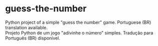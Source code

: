 # guess-the-number
Python project of a simple "guess the number" game. Portuguese (BR) translation available.  
Projeto Python de um jogo "adivinhe o número" simples. Tradução para Português (BR) disponível.
